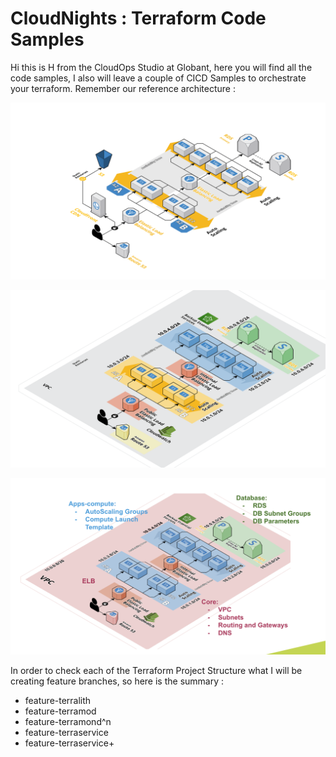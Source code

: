 # CloudNights : Terraform Code Samples

Hi this is H from the CloudOps Studio at Globant, here you will find all the code samples, I also will leave a couple of CICD Samples  to orchestrate your terraform.
Remember our reference architecture : 

![Reference Architecture](./img/arch1.png)

![Reference Architecture](./img/arch2.png)

![Reference Architecture](./img/arch3.png)

In order to check each of the Terraform Project Structure what I will be creating 
feature branches, so here is the summary : 


- feature-terralith
- feature-terramod
- feature-terramond^n
- feature-terraservice
- feature-terraservice+
